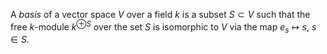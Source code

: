 A *basis* of a vector space $V$ over a field $k$ is a subset $S \subset V$ such that the free $k$-module $k^{\oplus S}$ over the set $S$ is isomorphic to $V$ via the map $e_s \mapsto s$, $s \in S$.
